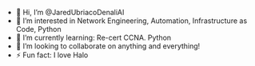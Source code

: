- 👋 Hi, I’m @JaredUbriacoDenaliAI
- 👀 I’m interested in Network Engineering, Automation, Infrastructure as Code, Python
- 🌱 I’m currently learning: Re-cert CCNA. Python
- 💞️ I’m looking to collaborate on anything and everything!
- ⚡ Fun fact: I love Halo
